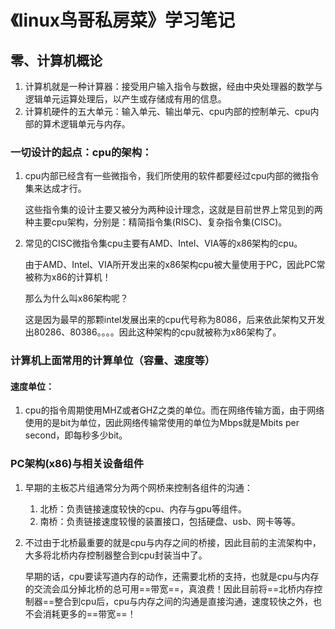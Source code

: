 # 《linux鸟哥私房菜》学习笔记

## 零、计算机概论

1. 计算机就是一种计算器：接受用户输入指令与数据，经由中央处理器的数学与逻辑单元运算处理后，以产生或存储成有用的信息。
2. 计算机硬件的五大单元：输入单元、输出单元、cpu内部的控制单元、cpu内部的算术逻辑单元与内存。

### 一切设计的起点：cpu的架构：

1. cpu内部已经含有一些微指令，我们所使用的软件都要经过cpu内部的微指令集来达成才行。

   这些指令集的设计主要又被分为两种设计理念，这就是目前世界上常见到的两种主要cpu架构，分别是：精简指令集(RISC)、复杂指令集(CISC)。

2. 常见的CISC微指令集cpu主要有AMD、Intel、VIA等的x86架构的cpu。

   由于AMD、Intel、VIA所开发出来的x86架构cpu被大量使用于PC，因此PC常被称为x86的计算机！

   那么为什么叫x86架构呢？

   这是因为最早的那颗intel发展出来的cpu代号称为8086，后来依此架构又开发出80286、80386。。。。因此这种架构的cpu就被称为x86架构了。

### 计算机上面常用的计算单位（容量、速度等）

#### 速度单位：

1. cpu的指令周期使用MHZ或者GHZ之类的单位。而在网络传输方面，由于网络使用的是bit为单位，因此网络传输常使用的单位为Mbps就是Mbits per second，即每秒多少bit。

### PC架构(x86)与相关设备组件

1. 早期的主板芯片组通常分为两个网桥来控制各组件的沟通：
   1. 北桥：负责链接速度较快的cpu、内存与gpu等组件。
   2. 南桥：负责链接速度较慢的装置接口，包括硬盘、usb、网卡等等。

2. 不过由于北桥最重要的就是cpu与内存之间的桥接，因此目前的主流架构中，大多将北桥内存控制器整合到cpu封装当中了。

   早期的话，cpu要读写道内存的动作，还需要北桥的支持，也就是cpu与内存的交流会瓜分掉北桥的总可用==带宽==，真浪费！因此目前将==北桥内存控制器==整合到cpu后，cpu与内存之间的沟通是直接沟通，速度较快之外，也不会消耗更多的==带宽==！